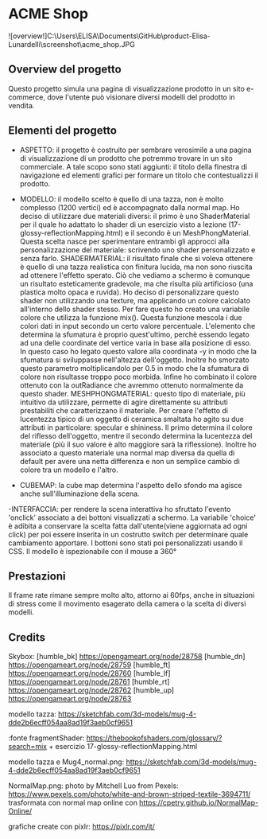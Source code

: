 # ACME Shop
![overview!]C:\Users\ELISA\Documents\GitHub\product-Elisa-Lunardelli\screenshot\acme_shop.JPG
## Overview del progetto

Questo progetto simula una pagina di visualizzazione prodotto in un sito e-commerce, dove l'utente può visionare diversi modelli del prodotto in vendita.

## Elementi del progetto

- ASPETTO: il progetto è costruito per sembrare verosimile a una pagina di visualizzazione di un prodotto che potremmo trovare in un sito commerciale. A tale scopo sono stati aggiunti: il titolo della finestra di navigazione ed elementi grafici per formare un titolo che contestualizzi il prodotto. 

- MODELLO: il modello scelto è quello di una tazza, non è molto complesso (1200 vertici) ed è accompagnato dalla normal map. Ho deciso di utilizzare due materiali diversi: il primo è uno ShaderMaterial per il quale ho adattato lo shader di un esercizio visto a lezione (17-glossy-reflectionMapping.html) e il secondo è un MeshPhongMaterial. Questa scelta nasce per sperimentare entrambi gli approcci alla personalizzazione del materiale: scrivendo uno shader personalizzato e senza farlo. 
SHADERMATERIAL: il risultato finale che si voleva ottenere è quello di una tazza realistica con finitura lucida, ma non sono riuscita ad ottenere l'effetto sperato. Ciò che vediamo a schermo è comunque un risultato esteticamente gradevole, ma che risulta più artificioso (una plastica molto opaca e ruvida). Ho deciso di personalizzare questo shader non utilizzando una texture, ma applicando un colore calcolato all'interno dello shader stesso. Per fare questo ho creato una variabile colore che utilizza la funzione mix(). Questa funzione mescola i due colori dati in input secondo un certo valore percentuale. L'elemento che determina la sfumatura è proprio quest'ultimo, perchè essendo legato ad una delle coordinate del vertice varia in base alla posizione di esso. In questo caso ho legato questo valore alla coordinata -y in modo che la sfumatura si sviluppasse nell'altezza dell'oggetto. Inoltre ho smorzato questo parametro moltiplicandolo per 0.5 in modo che la sfumatura di colore non risultasse troppo poco morbida. Infine ho combinato il colore ottenuto con la outRadiance che avremmo ottenuto normalmente da questo shader.
MESHPHONGMATERIAL: questo tipo di materiale, più intuitivo da utilizzare, permette di agire direttamente su attributi prestabiliti che caratterizzano il materiale. Per creare l'effetto di lucentezza tipico di un oggetto di ceramica smaltata ho agito su due attributi in particolare: specular e shininess. Il primo determina il colore del riflesso dell'oggetto, mentre il secondo determina la lucentezza del materiale (più il suo valore è alto maggiore sarà la riflessione). Inoltre ho associato a questo materiale una normal map diversa da quella di default per avere una netta differenza e non un semplice cambio di colore tra un modello e l'altro.  

- CUBEMAP: la cube map determina l'aspetto dello sfondo ma agisce anche sull'illuminazione della scena.

-INTERFACCIA: per rendere la scena interattiva ho sfruttato l'evento 'onclick' associato a dei bottoni visualizzati a schermo. La variabile 'choice' è adibita a conservare la scelta fatta dall'utente(viene aggiornata ad ogni click) per poi essere inserita in un costrutto switch per determinare quale cambiamento apportare. I bottoni sono stati poi personalizzati usando il CSS. Il modello è ispezionabile con il mouse a 360° 


## Prestazioni

Il frame rate rimane sempre molto alto, attorno ai 60fps, anche in situazioni di stress come il movimento esagerato della camera o la scelta di diversi modelli.

## Credits

 Skybox:    [humble_bk] https://opengameart.org/node/28758
            [humble_dn] https://opengameart.org/node/28759
            [humble_ft] https://opengameart.org/node/28760
            [humble_lf] https://opengameart.org/node/28761
            [humble_rt] https://opengameart.org/node/28762
            [humble_up] https://opengameart.org/node/28763

modello tazza: https://sketchfab.com/3d-models/mug-4-dde2b6ecff054aa8ad19f3aeb0cf9651

:fonte fragmentShader: https://thebookofshaders.com/glossary/?search=mix +  esercizio 17-glossy-reflectionMapping.html
                       
modello tazza e Mug4_normal.png: https://sketchfab.com/3d-models/mug-4-dde2b6ecff054aa8ad19f3aeb0cf9651
    

NormalMap.png: photo by Mitchell Luo from Pexels: https://www.pexels.com/photo/white-and-brown-striped-textile-3694711/
trasformata con normal map online con https://cpetry.github.io/NormalMap-Online/

grafiche create con pixlr: https://pixlr.com/it/ 
